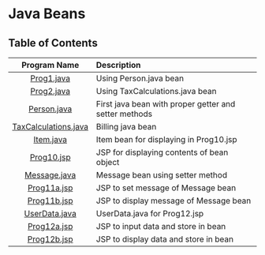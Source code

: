 # Java Beans

## Table of Contents

| Program Name                     | Description                          |
| :-----------------------------:  | :--------------------------------    |
|[Prog1.java](Prog1.java)  |Using Person.java bean|
|[Prog2.java](Prog2.java)  |Using TaxCalculations.java bean|
|[Person.java](Person.java)|First java bean with proper getter and setter methods|
|[TaxCalculations.java](TaxCalculations.java)|Billing java bean|
|[Item.java](Item.java)|Item bean for displaying in Prog10.jsp|
|[Prog10.jsp](Prog10.jsp)|JSP for displaying contents of bean object|
|[Message.java](Message.java)|Message bean using setter method|
|[Prog11a.jsp](Prog11a.jsp)|JSP to set message of Message bean|
|[Prog11b.jsp](Prog11b.jsp)|JSP to display message of Message bean|
|[UserData.java](UserData.java)|UserData.java for Prog12.jsp|
|[Prog12a.jsp](Prog12a.jsp)|JSP to input data and store in bean|
|[Prog12b.jsp](Prog12b.jsp)|JSP to display data and store in bean|
